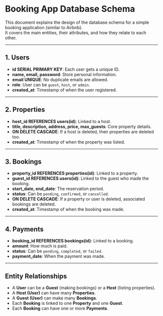 # Booking App Database Schema

This document explains the design of the database schema for a simple booking application (similar to Airbnb).  
It covers the main entities, their attributes, and how they relate to each other.

---

## 1. Users

- **id SERIAL PRIMARY KEY**: Each user gets a unique ID.
- **name, email, password**: Store personal information.
- **email UNIQUE**: No duplicate emails are allowed.
- **role**: User can be `guest`, `host`, or `admin`.
- **created_at**: Timestamp of when the user registered.

---

## 2. Properties

- **host_id REFERENCES users(id)**: Linked to a host.
- **title, description, address, price, max_guests**: Core property details.
- **ON DELETE CASCADE**: If a host is deleted, their properties are deleted too.
- **created_at**: Timestamp of when the property was listed.

---

## 3. Bookings

- **property_id REFERENCES properties(id)**: Linked to a property.
- **guest_id REFERENCES users(id)**: Linked to the guest who made the booking.
- **start_date, end_date**: The reservation period.
- **status**: Can be `pending`, `confirmed`, or `cancelled`.
- **ON DELETE CASCADE**: If a property or user is deleted, associated bookings are deleted.
- **created_at**: Timestamp of when the booking was made.

---

## 4. Payments

- **booking_id REFERENCES bookings(id)**: Linked to a booking.
- **amount**: How much is paid.
- **status**: Can be `pending`, `completed`, or `failed`.
- **payment_date**: When the payment was made.

---

## Entity Relationships

- A **User** can be a **Guest** (making bookings) or a **Host** (listing properties).
- A **Host (User)** can have many **Properties**.
- A **Guest (User)** can make many **Bookings**.
- Each **Booking** is linked to one **Property** and one **Guest**.
- Each **Booking** can have one or more **Payments**.

